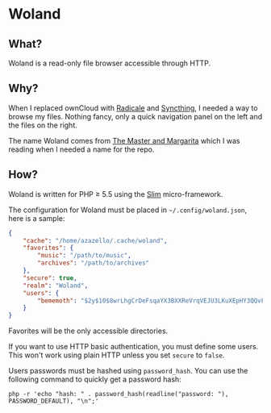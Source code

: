 Woland
======

What?
-----
Woland is a read-only file browser accessible through HTTP.

Why?
----
When I replaced ownCloud with [Radicale](http://radicale.org/) and
[Syncthing](https://syncthing.net/), I needed a way to browse my files.
Nothing fancy, only a quick navigation panel on the left and the files on the
right.

The name Woland comes from [The Master and Margarita](https://en.wikipedia.org/wiki/The_Master_and_Margarita)
which I was reading when I needed a name for the repo.

How?
----
Woland is written for PHP ≥ 5.5 using the [Slim](http://www.slimframework.com/)
micro-framework.

The configuration for Woland must be placed in `~/.config/woland.json`, here is
a sample: 

```json
{
    "cache": "/home/azazello/.cache/woland",
    "favorites": {
        "music": "/path/to/music",
        "archives": "/path/to/archives"
    },
    "secure": true,
    "realm": "Woland",
    "users": {
        "bememoth": "$2y$10$8wrLhgCrDeFsqaYX3BXXReVrqVEJU3LKuXEpHY3QQvFFKAtjOorlC"
    }
}
```

Favorites will be the only accessible directories.

If you want to use HTTP basic authentication, you must define some users. This
won't work using plain HTTP unless you set `secure` to `false`.

Users passwords must be hashed using `password_hash`. You can use the following
command to quickly get a password hash:

```shell
php -r 'echo "hash: " . password_hash(readline("password: "), PASSWORD_DEFAULT), "\n";'
```
